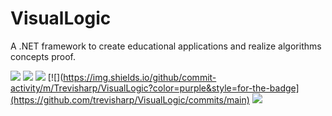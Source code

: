 # VisualLogic
A .NET framework to create educational applications and realize algorithms concepts proof.

[![](https://img.shields.io/nuget/dt/VisualLogic?color=purple&style=for-the-badge)](https://www.nuget.org/packages/VisualLogic/1.1.0)
[![](https://img.shields.io/github/license/Trevisharp/VisualLogic?color=purple&style=for-the-badge)](LICENSE)
[![](https://img.shields.io/github/last-commit/Trevisharp/VisualLogic?color=purple&style=for-the-badge)](https://github.com/trevisharp/VisualLogic/commits/main)
[![](https://img.shields.io/github/commit-activity/m/Trevisharp/VisualLogic?color=purple&style=for-the-badge](https://github.com/trevisharp/VisualLogic/commits/main)
[![](https://img.shields.io/badge/Visual-Logic-purple?style=for-the-badge)](https://github.com/trevisharp/VisualLogic)
